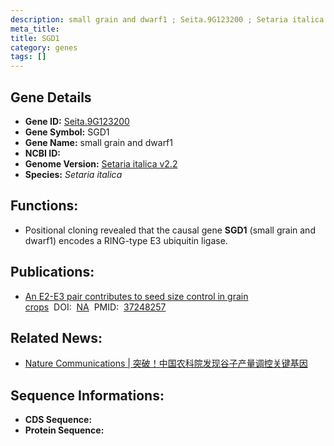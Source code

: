 ```yaml
---
description: small grain and dwarf1 ; Seita.9G123200 ; Setaria italica
meta_title:
title: SGD1
category: genes
tags: []
---
```


## Gene Details
- **Gene ID:**	[Seita.9G123200](https://www.maizegdb.org/gene_center/gene/Seita.9G123200)
- **Gene Symbol:** SGD1
- **Gene Name:** small grain and dwarf1
- **NCBI ID:** [](https://www.ncbi.nlm.nih.gov/gene/?term=)
- **Genome Version:** [Setaria italica v2.2]()
- **Species:** *Setaria italica*

## Functions:
   - Positional cloning revealed that the causal gene **SGD1** (small grain and dwarf1) encodes a RING-type E3 ubiquitin ligase.

## Publications:
   - [An E2-E3 pair contributes to seed size control in grain crops]( https://www.nature.com/articles/s41467-023-38812-y)&nbsp;&nbsp;DOI:&nbsp;&nbsp;[NA](https://www.nature.com/articles/s41467-023-38812-y)&nbsp;&nbsp;PMID:&nbsp;&nbsp;[37248257](https://pubmed.ncbi.nlm.nih.gov/37248257/)

## Related News:
   - [Nature Communications | 突破！中国农科院发现谷子产量调控关键基因](https://mp.weixin.qq.com/s?__biz=Mzg3MDEwNDEyMg==&mid=2247550889&idx=5&sn=05922266910fc211806fbd17be31a404&chksm=183d48530973e605f9a2cea134c2c0b99532cf793f59aed91d7c6d21a7934e718c09a66a853b&scene=27#wechat_redirect)

## Sequence Informations:
- **CDS Sequence:**
- **Protein Sequence:**
